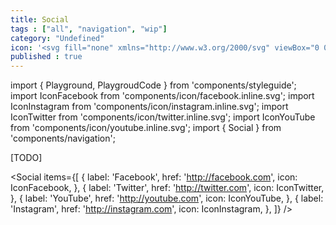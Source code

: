 ```yaml
---
title: Social
tags : ["all", "navigation", "wip"]
category: "Undefined"
icon: '<svg fill="none" xmlns="http://www.w3.org/2000/svg" viewBox="0 0 260 180"><rect x="10" y="68" width="240" height="44" fill="var(--color-contrast-lower)"></rect><rect x="51" y="87" width="32" height="6" fill="var(--color-contrast-high)"></rect><rect x="45" y="110" width="44" height="2" fill="var(--color-primary)"></rect><rect x="93" y="87" width="32" height="6" fill="var(--color-contrast-medium)"></rect><rect x="135" y="87" width="32" height="6" fill="var(--color-contrast-medium)"></rect><rect x="177" y="87" width="32" height="6" fill="var(--color-contrast-medium)"></rect></svg>'
published : true
---
```

import { Playground, PlaygroudCode } from 'components/styleguide';
import IconFacebook from 'components/icon/facebook.inline.svg';
import IconInstagram from 'components/icon/instagram.inline.svg';
import IconTwitter from 'components/icon/twitter.inline.svg';
import IconYouTube from 'components/icon/youtube.inline.svg';
import { Social } from 'components/navigation';

[TODO]

<Social
    items={[
        {
            label: 'Facebook',
            href: 'http://facebook.com',
            icon: IconFacebook,
        },
        {
            label: 'Twitter',
            href: 'http://twitter.com',
            icon: IconTwitter,
        },
        {
            label: 'YouTube',
            href: 'http://youtube.com',
            icon: IconYouTube,
        },
        {
            label: 'Instagram',
            href: 'http://instagram.com',
            icon: IconInstagram,
        },
    ]}
/>
